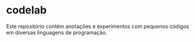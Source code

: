 # codelab
Este repositório contém anotações e experimentos com pequenos códigos em diversas linguagens de programação.
